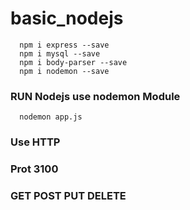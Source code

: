 # basic_nodejs

```npm 
  npm i express --save
  npm i mysql --save
  npm i body-parser --save
  npm i nodemon --save
```

### RUN Nodejs use nodemon Module 
```node
  nodemon app.js
```

### Use HTTP 
### Prot 3100
### GET POST PUT DELETE 



